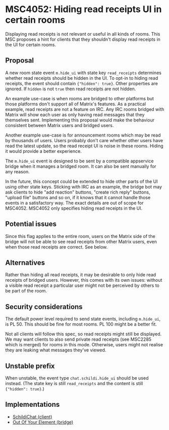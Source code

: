# MSC4052: Hiding read receipts UI in certain rooms

Displaying read receipts is not relevant or useful in all kinds of
rooms. This MSC proposes a hint for clients that they shouldn't
display read receipts in the UI for certain rooms.

## Proposal

A new room state event `m.hide_ui` with state key `read_receipts`
determines whether read receipts should be hidden in the UI. To opt-in
to hiding read receipts, the event should contain `{"hidden": true}`.
Other properties are ignored. If `hidden` is not `true` then read
receipts are not hidden.

An example use-case is when rooms are bridged to other platforms but
those platforms don't support all of Matrix's features. As a practical
example, read receipts are not a feature on IRC. Any IRC rooms bridged
with Matrix will show each user as only having read messages that they
themselves sent. Implementing this proposal would make the behaviour
consistent between Matrix users and bridged users.

Another example use-case is for announcement rooms which may be read
by thousands of users. Users probably don't care whether other users
have read the latest update, so the read receipt UI is noise in these
rooms. Hiding it would provide a better experience.

The `m.hide_ui` event is designed to be sent by a compatible
appservice bridge when it manages a bridged room. It can also be sent
manually for any reason.

In the future, this concept could be extended to hide other parts of
the UI using other state keys. Sticking with IRC as an example, the
bridge bot may ask clients to hide "add reaction" buttons, "create
rich reply" buttons, "upload file" buttons and so on, if it knows that
it cannot handle those events in a satisfactory way. The exact details
are out of scope for MSC4052. MSC4052 only specifies hiding read
receipts in the UI.

## Potential issues

Since this flag applies to the entire room, users on the Matrix side
of the bridge will not be able to see read receipts from other Matrix
users, even when those read receipts are correct. See below.

## Alternatives

Rather than hiding all read receipts, it may be desirable to only hide
read receipts of bridged users. However, this comes with its own
issues: without a visible read receipt a particular user might not be
perceived by others to be part of the room.

## Security considerations

The default power level required to send state events, including
`m.hide_ui`, is PL 50. This should be fine for most rooms. PL 100
might be a better fit.

Not all clients will follow this spec, so read receipts might still be
displayed. We may want clients to also send private read receipts (see
MSC2285 which is merged) for rooms in this mode. Otherwise, users
might not realise they are leaking what messages they've viewed.

## Unstable prefix

When unstable, the event type `chat.schildi.hide_ui` should be used
instead. (The state key is still `read_receipts` and the content is
still `{"hidden": true}`.)

## Implementations

* [SchildiChat (client)](https://github.com/SchildiChat/matrix-react-sdk/pull/18)
* [Out Of Your Element (bridge)](https://gitdab.com/cadence/out-of-your-element/commit/5e6bb0cd2edaa8c340b5f27d5ccfce622c22fc8e#diff-1712f73f1ef677367997f55e69a76b0cc2a2b425)
